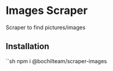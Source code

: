 # Images Scraper
Scraper to find pictures/images 

## Installation
``sh
npm i @bochilteam/scraper-images
```